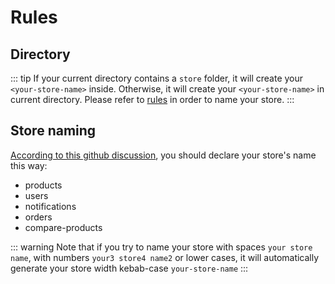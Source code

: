 # Rules

## Directory

::: tip
If your current directory contains a `store` folder, it will create your `<your-store-name>` inside. Otherwise, it will create your `<your-store-name>` in current directory.
Please refer to [rules](/rules/) in order to name your store.
:::

## Store naming

[According to this github discussion](https://github.com/DivanteLtd/vue-storefront/issues/2069), you should declare your store's name this way:

* products
* users
* notifications
* orders
* compare-products

::: warning
Note that if you try to name your store with spaces `your store name`, with numbers `your3 store4 name2` or lower cases, it will automatically generate your store width kebab-case `your-store-name`
:::

<demo-component/>